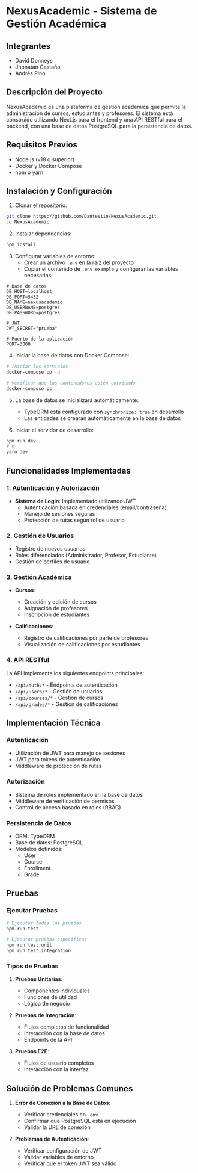 # NexusAcademic - Sistema de Gestión Académica

## Integrantes
- David Donneys
- Jhonatan Castaño
- Andrés Pino 

## Descripción del Proyecto

NexusAcademic es una plataforma de gestión académica que permite la administración de cursos, estudiantes y profesores. El sistema está construido utilizando Next.js para el frontend y una API RESTful para el backend, con una base de datos PostgreSQL para la persistencia de datos.

## Requisitos Previos

- Node.js (v18 o superior)
- Docker y Docker Compose
- npm o yarn

## Instalación y Configuración

1. Clonar el repositorio:
```bash
git clone https://github.com/Dantesiio/NexusAcademic.git
cd NexusAcademic
```

2. Instalar dependencias:
```bash
npm install
```

3. Configurar variables de entorno:
   - Crear un archivo `.env` en la raíz del proyecto
   - Copiar el contenido de `.env.example` y configurar las variables necesarias:
```env
# Base de datos
DB_HOST=localhost
DB_PORT=5432
DB_NAME=nexusacademic
DB_USERNAME=postgres
DB_PASSWORD=postgres

# JWT
JWT_SECRET="prueba"

# Puerto de la aplicación
PORT=3000
```

4. Iniciar la base de datos con Docker Compose:
```bash
# Iniciar los servicios
docker-compose up -d

# Verificar que los contenedores estén corriendo
docker-compose ps
```

5. La base de datos se inicializará automáticamente:
   - TypeORM está configurado con `synchronize: true` en desarrollo
   - Las entidades se crearán automáticamente en la base de datos

6. Iniciar el servidor de desarrollo:
```bash
npm run dev
# o
yarn dev
```

## Funcionalidades Implementadas

### 1. Autenticación y Autorización

- **Sistema de Login**: Implementado utilizando JWT
  - Autenticación basada en credenciales (email/contraseña)
  - Manejo de sesiones seguras
  - Protección de rutas según rol de usuario

### 2. Gestión de Usuarios

- Registro de nuevos usuarios
- Roles diferenciados (Administrador, Profesor, Estudiante)
- Gestión de perfiles de usuario

### 3. Gestión Académica

- **Cursos**:
  - Creación y edición de cursos
  - Asignación de profesores
  - Inscripción de estudiantes

- **Calificaciones**:
  - Registro de calificaciones por parte de profesores
  - Visualización de calificaciones por estudiantes

### 4. API RESTful

La API implementa los siguientes endpoints principales:

- `/api/auth/*` - Endpoints de autenticación
- `/api/users/*` - Gestión de usuarios
- `/api/courses/*` - Gestión de cursos
- `/api/grades/*` - Gestión de calificaciones

## Implementación Técnica

### Autenticación

- Utilización de JWT para manejo de sesiones
- JWT para tokens de autenticación
- Middleware de protección de rutas

### Autorización

- Sistema de roles implementado en la base de datos
- Middleware de verificación de permisos
- Control de acceso basado en roles (RBAC)

### Persistencia de Datos

- ORM: TypeORM
- Base de datos: PostgreSQL
- Modelos definidos:
  - User
  - Course
  - Enrollment
  - Grade

## Pruebas

### Ejecutar Pruebas

```bash
# Ejecutar todas las pruebas
npm run test

# Ejecutar pruebas específicas
npm run test:unit
npm run test:integration
```

### Tipos de Pruebas

1. **Pruebas Unitarias**:
   - Componentes individuales
   - Funciones de utilidad
   - Lógica de negocio

2. **Pruebas de Integración**:
   - Flujos completos de funcionalidad
   - Interacción con la base de datos
   - Endpoints de la API

3. **Pruebas E2E**:
   - Flujos de usuario completos
   - Interacción con la interfaz

## Solución de Problemas Comunes

1. **Error de Conexión a la Base de Datos**:
   - Verificar credenciales en `.env`
   - Confirmar que PostgreSQL está en ejecución
   - Validar la URL de conexión

2. **Problemas de Autenticación**:
   - Verificar configuración de JWT
   - Validar variables de entorno
   - Verificar que el token JWT sea válido


